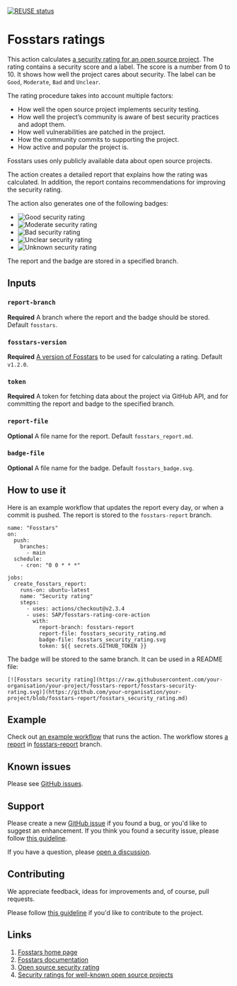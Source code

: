 [![REUSE status](https://api.reuse.software/badge/github.com/SAP/fosstars-rating-core-action)](https://api.reuse.software/info/github.com/SAP/fosstars-rating-core-action)

# Fosstars ratings

This action calculates [a security rating for an open source project](https://sap.github.io/fosstars-rating-core/oss_security_rating.html).
The rating contains a security score and a label. The score is a number from 0 to 10.
It shows how well the project cares about security. The label can be `Good`, `Moderate`, `Bad` and `Unclear`.

The rating procedure takes into account multiple factors:

*  How well the open source project implements security testing.
*  How well the project’s community is aware of best security practices and adopt them.
*  How well vulnerabilities are patched in the project.
*  How the community commits to supporting the project.
*  How active and popular the project is.

Fosstars uses only publicly available data about open source projects.

The action creates a detailed report that explains how the rating was calculated.
In addition, the report contains recommendations for improving the security rating.

The action also generates one of the following badges:

*  ![Good security rating](https://raw.githubusercontent.com/SAP/fosstars-rating-core-action/main/images/security-fosstars-good.svg)
*  ![Moderate security rating](https://raw.githubusercontent.com/SAP/fosstars-rating-core-action/main/images/security-fosstars-moderate.svg)
*  ![Bad security rating](https://raw.githubusercontent.com/SAP/fosstars-rating-core-action/main/images/security-fosstars-bad.svg)
*  ![Unclear security rating](https://raw.githubusercontent.com/SAP/fosstars-rating-core-action/main/images/security-fosstars-unclear.svg)
*  ![Unknown security rating](https://raw.githubusercontent.com/SAP/fosstars-rating-core-action/main/images/security-fosstars-unknown.svg)

The report and the badge are stored in a specified branch.

## Inputs

### `report-branch`

**Required** A branch where the report and the badge should be stored. Default `fosstars`.

### `fosstars-version`

**Required** [A version of Fosstars](https://github.com/SAP/fosstars-rating-core/releases)
to be used for calculating a rating. Default `v1.2.0`.

### `token`

**Required** A token for fetching data about the project via GitHub API,
and for committing the report and badge to the specified branch.

### `report-file`

**Optional** A file name for the report. Default `fosstars_report.md`.

### `badge-file`

**Optional** A file name for the badge. Default `fosstars_badge.svg`.

## How to use it

Here is an example workflow that updates the report every day, or when a commit is pushed.
The report is stored to the `fosstars-report` branch.

```
name: "Fosstars"
on:
  push:
    branches:
      - main
  schedule:
    - cron: "0 0 * * *"

jobs:
  create_fosstars_report:
    runs-on: ubuntu-latest
    name: "Security rating"
    steps:
      - uses: actions/checkout@v2.3.4
      - uses: SAP/fosstars-rating-core-action
        with:
          report-branch: fosstars-report
          report-file: fosstars_security_rating.md
          badge-file: fosstars_security_rating.svg
          token: ${{ secrets.GITHUB_TOKEN }}
```

The badge will be stored to the same branch. It can be used in a README file:

```
[![Fosstars security rating](https://raw.githubusercontent.com/your-organisation/your-project/fosstars-report/fosstars-security-rating.svg)](https://github.com/your-organisation/your-project/blob/fosstars-report/fosstars_security_rating.md)
```

## Example

Check out [an example workflow](https://github.com/SAP/fosstars-rating-core/blob/master/.github/workflows/fosstars-project-report.yml) that runs the action.
The workflow stores [a report](https://github.com/SAP/fosstars-rating-core/blob/fosstars-report/fosstars_report.md) in [fosstars-report](https://github.com/SAP/fosstars-rating-core/tree/fosstars-report) branch.

## Known issues

Please see [GitHub issues](https://github.com/SAP/fosstars-rating-core-action/issues).

## Support

Please create a new [GitHub issue](https://github.com/SAP/fosstars-rating-core-action/issues)
if you found a bug, or you'd like to suggest an enhancement.
If you think you found a security issue, please follow [this guideline](SECURITY.md).

If you have a question, please [open a discussion](https://github.com/SAP/fosstars-rating-core-action/discussions).

## Contributing

We appreciate feedback, ideas for improvements and, of course, pull requests.

Please follow [this guideline](CONTRIBUTING.md) if you'd like to contribute to the project.

## Links

1.  [Fosstars home page](https://github.com/SAP/fosstars-rating-core)
1.  [Fosstars documentation](https://sap.github.io/fosstars-rating-core/)
1.  [Open source security rating](https://sap.github.io/fosstars-rating-core/oss_security_rating.html)
1.  [Security ratings for well-known open source projects](https://sap.github.io/fosstars-rating-core/oss/security/)
